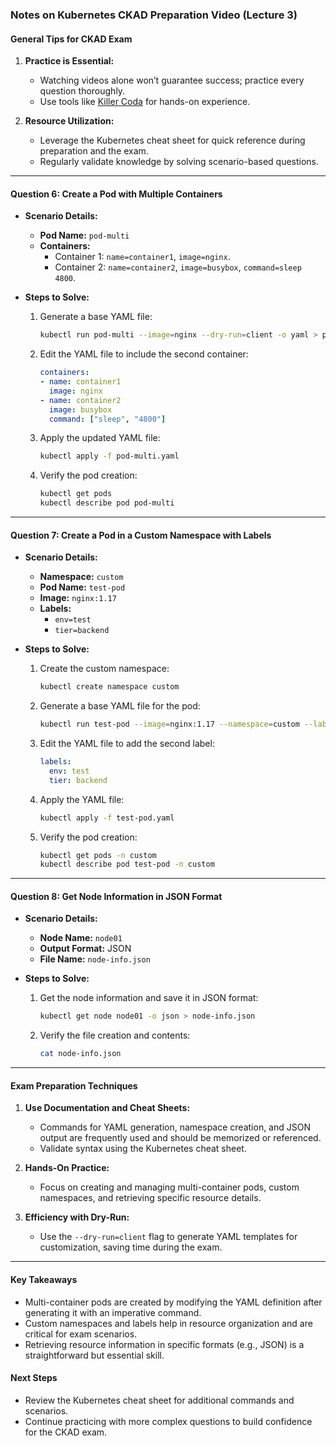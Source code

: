 ### Notes on Kubernetes CKAD Preparation Video (Lecture 3)

#### General Tips for CKAD Exam
1. **Practice is Essential:**
   - Watching videos alone won’t guarantee success; practice every question thoroughly.
   - Use tools like [Killer Coda](https://killercoda.com) for hands-on experience.

2. **Resource Utilization:**
   - Leverage the Kubernetes cheat sheet for quick reference during preparation and the exam.
   - Regularly validate knowledge by solving scenario-based questions.

---

#### Question 6: Create a Pod with Multiple Containers
- **Scenario Details:**
  - **Pod Name:** `pod-multi`
  - **Containers:**
    - Container 1: `name=container1`, `image=nginx`.
    - Container 2: `name=container2`, `image=busybox`, `command=sleep 4800`.

- **Steps to Solve:**
  1. Generate a base YAML file:
     ```bash
     kubectl run pod-multi --image=nginx --dry-run=client -o yaml > pod-multi.yaml
     ```
  2. Edit the YAML file to include the second container:
     ```yaml
     containers:
     - name: container1
       image: nginx
     - name: container2
       image: busybox
       command: ["sleep", "4800"]
     ```
  3. Apply the updated YAML file:
     ```bash
     kubectl apply -f pod-multi.yaml
     ```
  4. Verify the pod creation:
     ```bash
     kubectl get pods
     kubectl describe pod pod-multi
     ```

---

#### Question 7: Create a Pod in a Custom Namespace with Labels
- **Scenario Details:**
  - **Namespace:** `custom`
  - **Pod Name:** `test-pod`
  - **Image:** `nginx:1.17`
  - **Labels:**
    - `env=test`
    - `tier=backend`

- **Steps to Solve:**
  1. Create the custom namespace:
     ```bash
     kubectl create namespace custom
     ```
  2. Generate a base YAML file for the pod:
     ```bash
     kubectl run test-pod --image=nginx:1.17 --namespace=custom --labels=env=test --dry-run=client -o yaml > test-pod.yaml
     ```
  3. Edit the YAML file to add the second label:
     ```yaml
     labels:
       env: test
       tier: backend
     ```
  4. Apply the YAML file:
     ```bash
     kubectl apply -f test-pod.yaml
     ```
  5. Verify the pod creation:
     ```bash
     kubectl get pods -n custom
     kubectl describe pod test-pod -n custom
     ```

---

#### Question 8: Get Node Information in JSON Format
- **Scenario Details:**
  - **Node Name:** `node01`
  - **Output Format:** JSON
  - **File Name:** `node-info.json`

- **Steps to Solve:**
  1. Get the node information and save it in JSON format:
     ```bash
     kubectl get node node01 -o json > node-info.json
     ```
  2. Verify the file creation and contents:
     ```bash
     cat node-info.json
     ```

---

#### Exam Preparation Techniques
1. **Use Documentation and Cheat Sheets:**
   - Commands for YAML generation, namespace creation, and JSON output are frequently used and should be memorized or referenced.
   - Validate syntax using the Kubernetes cheat sheet.

2. **Hands-On Practice:**
   - Focus on creating and managing multi-container pods, custom namespaces, and retrieving specific resource details.

3. **Efficiency with Dry-Run:**
   - Use the `--dry-run=client` flag to generate YAML templates for customization, saving time during the exam.

---

#### Key Takeaways
- Multi-container pods are created by modifying the YAML definition after generating it with an imperative command.
- Custom namespaces and labels help in resource organization and are critical for exam scenarios.
- Retrieving resource information in specific formats (e.g., JSON) is a straightforward but essential skill.

#### Next Steps
- Review the Kubernetes cheat sheet for additional commands and scenarios.
- Continue practicing with more complex questions to build confidence for the CKAD exam.
